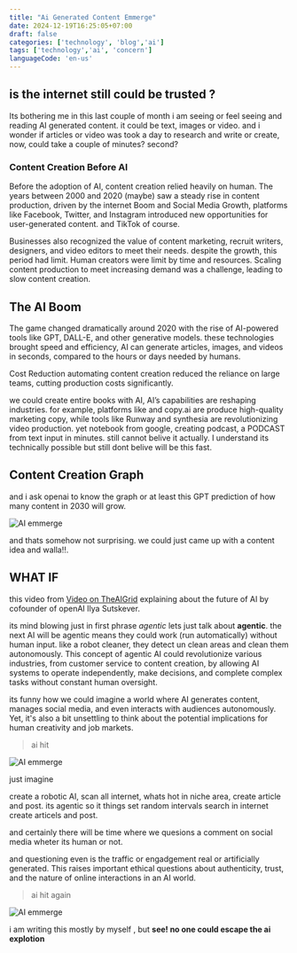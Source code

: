 ```yaml
---
title: "Ai Generated Content Emmerge"
date: 2024-12-19T16:25:05+07:00
draft: false
categories: ['technology', 'blog','ai']
tags: ['technology','ai', 'concern']
languageCode: 'en-us'
---
```


## is the internet still could be trusted ?

Its bothering me in this last couple of month i am seeing or feel seeing and reading AI generated content. it could be text, images or video.
and i wonder if articles or video was took a day to research and write or create, now, could take a couple of minutes? second?

### Content Creation Before AI

Before the adoption of AI, content creation relied heavily on human. The years between 2000 and 2020 (maybe) saw a steady rise in content production, driven by the internet Boom 
and Social Media Growth, platforms like Facebook, Twitter, and Instagram introduced new opportunities for user-generated content. and TikTok of course.

Businesses also recognized the value of content marketing, recruit writers, designers, and video editors to meet their needs.
despite the growth, this period had limit. Human creators were limit by time and resources. Scaling content production to meet increasing demand was a challenge, leading to slow content creation.

## The AI Boom

The game changed dramatically around 2020 with the rise of AI-powered tools like GPT, DALL-E, and other generative models. these technologies brought 
speed and efficiency, AI can generate articles, images, and videos in seconds, compared to the hours or days needed by humans.

Cost Reduction automating content creation reduced the reliance on large teams, cutting production costs significantly.

we could create entire books with AI, AI’s capabilities are reshaping industries. for example, platforms like and copy.ai are produce high-quality marketing copy, while tools like Runway and synthesia are revolutionizing video production. yet notebook from google, creating podcast, a PODCAST from text input in minutes. still cannot belive it actually. I understand its technically possible but still dont belive will be this fast.

## Content Creation Graph

and i ask openai to know the graph or at least this GPT prediction of how many content in 2030 will grow.

![AI emmerge](/img/ai-generated-content.png)

and thats somehow not surprising. we could just came up with a content idea and walla!!.

## WHAT IF

this video from [Video on TheAIGrid](https://www.youtube.com/watch?v=8KL47xLD-yg) explaining about the future of AI by cofounder of openAI Ilya Sutskever.

its mind blowing just in first phrase *agentic* lets just talk about **agentic**. the next AI will be agentic means they could work (run automatically) without human input. like a robot cleaner, they detect un clean areas and clean them autonomously. This concept of agentic AI could revolutionize various industries, from customer service to content creation, by allowing AI systems to operate independently, make decisions, and complete complex tasks without constant human oversight.

its funny how we could imagine a world where AI generates content, manages social media, and even interacts with audiences autonomously. Yet, it's also a bit unsettling to think about the potential implications for human creativity and job markets.

> ai hit

![AI emmerge](/img/ai-generated-content-2.png)

just imagine

create a robotic AI, scan all internet, whats hot in niche area, create article and post. its agentic so it things set random intervals search in internet create articels and post.

and certainly there will be time where we quesions a comment on social media wheter its human or not.

and questioning even is the traffic or engadgement real or artificially generated. This raises important ethical questions about authenticity, trust, and the nature of online interactions in an AI world.

> ai hit again

![AI emmerge](/img/ai-generated-content-3.png)

i am writing this mostly by myself , but
**see! no one could escape the ai explotion**






